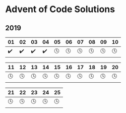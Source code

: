 # Advent of Code Solutions

## 2019

| 01 | 02 | 03 | 04 | 05 | 06 | 07 | 08 | 09 | 10 |
|----|----|----|----|----|----|----|----|----|----|
| ✔️ | ✔️ | ✔️ | ✔️ | 🕓 | 🕓 | 🕓 | 🕓 | 🕓 | 🕓 |

| 11 | 12 | 13 | 14 | 15 | 16 | 17 | 18 | 19 | 20 |
|----|----|----|----|----|----|----|----|----|----|
| 🕓 | 🕓 | 🕓 | 🕓 | 🕓 | 🕓 | 🕓 | 🕓 | 🕓 | 🕓 |

| 21 | 22 | 23 | 24 | 25 |
|----|----|----|----|----|
| 🕓 | 🕓 | 🕓 | 🕓 | 🕓 |

